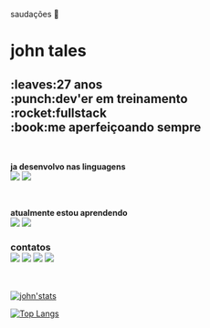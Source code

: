 saudações 👋
<br>
<h1>john tales <br> </h1>
<h2>:leaves:27 anos <br> :punch:dev'er em treinamento <br> :rocket:fullstack <br> :book:me aperfeiçoando sempre </h2>
<br>
<p><b>ja desenvolvo nas linguagens</b> <br> <img src="https://img.shields.io/badge/HTML5-E34F26?style=for-the-badge&logo=html5&logoColor=white" /> <img src="https://img.shields.io/badge/CSS-239120?&style=for-the-badge&logo=css3&logoColor=white"/> </p>
                                            <br>
<p><b>atualmente estou aprendendo</b> <br> <img src="https://img.shields.io/badge/JavaScript-F7DF1E?style=for-the-badge&logo=javascript&logoColor=black" /> 
                                           <img src="https://img.shields.io/badge/React-20232A?style=for-the-badge&logo=react&logoColor=61DAFB" /> </p>                             
<h3>contatos <br> <a href="https://www.facebook.com/johntsk8/"><img src="https://img.shields.io/badge/Facebook-1877F2?style=for-the-badge&logo=facebook&logoColor=white"></a>
                  <a href="https://www.instagram.com/c0nstantly_changing/"><img src="https://img.shields.io/badge/Instagram-E4405F?style=for-the-badge&logo=instagram&logoColor=white"></a>
                  <a href="https://www.linkedin.com/in/john-tales-m-d-santos-5415b3113?utm_source=share&utm_campaign=share_via&utm_content=profile&utm_medium=android_app"><img src="https://img.shields.io/badge/LinkedIn-0077B5?style=for-the-badge&logo=linkedin&logoColor=white"></a>
                  <a href="https://github.com/john-tales"><img src="https://img.shields.io/badge/GitHub-100000?style=for-the-badge&logo=github&logoColor=white"></a></h3>
                  <br>
                  
  [![john'stats](https://github-readme-stats.vercel.app/api?username=john-tales)](https://github.com/anuraghazra/github-readme-stats)     

  [![Top Langs](https://github-readme-stats.vercel.app/api/top-langs/?username=john-tales)](https://github.com/anuraghazra/github-readme-stats)



<!--
**john-tales/john-tales** is a ✨ _special_ ✨ repository because its `README.md` (this file) appears on your GitHub profile.

Here are some ideas to get you started:

- 🔭 I’m currently working on ...
- 🌱 I’m currently learning ...
- 👯 I’m looking to collaborate on ...
- 🤔 I’m looking for help with ...
- 💬 Ask me about ...
- 📫 How to reach me: ...
- 😄 Pronouns: ...
- ⚡ Fun fact: ...
-->
